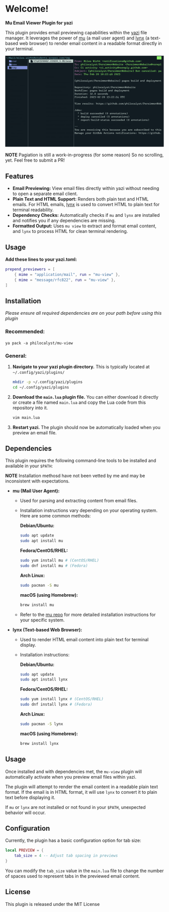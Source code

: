 # Welcome!

**Mu Email Viewer Plugin for yazi**

This plugin provides email previewing capabilities within the [yazi](https://yazi-rs.github.io/) file manager. It leverages the power of [mu](https://www.djcbsoftware.nl/code/mu/) (a mail user agent) and [lynx](https://lynx.invisible-island.net/) (a text-based web browser) to render email content in a readable format directly in your terminal.

![An example output](example.png)

**NOTE**
Pagiation is still a work-in-progress (for some reason)
So no scrolling, yet. Feel free to submit a PR!

## Features

  - **Email Previewing:**  View email files directly within yazi without needing to open a separate email client.
  - **Plain Text and HTML Support:** Renders both plain text and HTML emails. For HTML emails, [lynx](https://lynx.invisible-island.net/) is used to convert HTML to plain text for terminal readability.
  - **Dependency Checks:** Automatically checks if `mu` and `lynx` are installed and notifies you if any dependencies are missing.
  - **Formatted Output:**  Uses `mu view` to extract and format email content, and `lynx` to process HTML for clean terminal rendering.

## Usage
**Add these lines to your yazi.toml:**
```lua
prepend_previewers = [
	{ mime = "application/mail", run = "mu-view" },
	{ mime = "message/rfc822", run = "mu-view" },
]
```

## Installation
*Please ensure all required dependencies are on your path before using this plugin*

### Recommended:
`ya pack -a philocalyst/mu-view`

### General:

1.  **Navigate to your yazi plugin directory.**  This is typically located at `~/.config/yazi/plugins/`

    ```bash
    mkdir -p ~/.config/yazi/plugins
    cd ~/.config/yazi/plugins
    ```

2.  **Download the `main.lua` plugin file.** You can either download it directly or create a file named `main.lua` and copy the Lua code from this repository into it.

    ```bash
    vim main.lua
    ```

3.  **Restart yazi.**  The plugin should now be automatically loaded when you preview an email file.

## Dependencies

This plugin requires the following command-line tools to be installed and available in your `$PATH`:

  **NOTE** Installation methosd have not been vetted by me and may be inconsistent with expectations.


  - **mu (Mail User Agent):**

      - Used for parsing and extracting content from email files.

      - Installation instructions vary depending on your operating system.  Here are some common methods:

        **Debian/Ubuntu:**

        ```bash
        sudo apt update
        sudo apt install mu
        ```

        **Fedora/CentOS/RHEL:**

        ```bash
        sudo yum install mu # (CentOS/RHEL)
        sudo dnf install mu # (Fedora)
        ```

        **Arch Linux:**

        ```bash
        sudo pacman -S mu
        ```

        **macOS (using Homebrew):**

        ```bash
        brew install mu
        ```

      - Refer to the [mu repo](https://github.com/djcb/mu) for more detailed installation instructions for your specific system.

  - **lynx (Text-based Web Browser):**

      - Used to render HTML email content into plain text for terminal display.

      - Installation instructions:

        **Debian/Ubuntu:**

        ```bash
        sudo apt update
        sudo apt install lynx
        ```

        **Fedora/CentOS/RHEL:**

        ```bash
        sudo yum install lynx # (CentOS/RHEL)
        sudo dnf install lynx # (Fedora)
        ```

        **Arch Linux:**

        ```bash
        sudo pacman -S lynx
        ```

        **macOS (using Homebrew):**

        ```bash
        brew install lynx
        ```


## Usage

Once installed and with dependencies met, the `mu-view` plugin will automatically activate when you preview email files within yazi. 

The plugin will attempt to render the email content in a readable plain text format. If the email is in HTML format, it will use `lynx` to convert it to plain text before displaying it.

If `mu` or `lynx` are not installed or not found in your `$PATH`, unexpected behavior will occur.

## Configuration

Currently, the plugin has a basic configuration option for tab size:

```lua
local PREVIEW = {
    tab_size = 4 -- Adjust tab spacing in previews
}
```

You can modify the `tab_size` value in the `main.lua` file to change the number of spaces used to represent tabs in the previewed email content.

## License

This plugin is released under the MIT License
